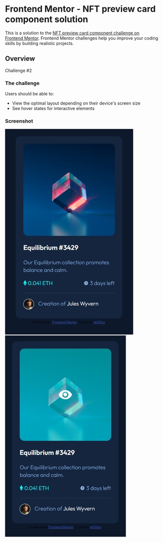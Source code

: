 # Frontend Mentor - NFT preview card component solution

This is a solution to the [NFT preview card component challenge on Frontend Mentor](https://www.frontendmentor.io/challenges/nft-preview-card-component-SbdUL_w0U). Frontend Mentor challenges help you improve your coding skills by building realistic projects. 

## Overview
Challenge #2

### The challenge

Users should be able to:

- View the optimal layout depending on their device's screen size
- See hover states for interactive elements

### Screenshot

![Inactive](images/inactive-screenshot.png)
![Active](images/active-screenshot.png)